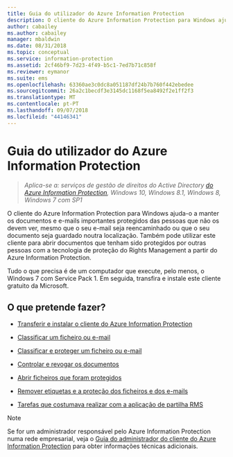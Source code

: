 ```yaml
---
title: Guia do utilizador do Azure Information Protection
description: O cliente do Azure Information Protection para Windows ajuda-o a manter os documentos e e-mails importantes protegidos das pessoas que não os devem ver, mesmo que o seu e-mail seja reencaminhado ou que o seu documento seja guardado noutra localização.
author: cabailey
ms.author: cabailey
manager: mbaldwin
ms.date: 08/31/2018
ms.topic: conceptual
ms.service: information-protection
ms.assetid: 2cf46bf9-7d23-4f49-b5c1-7ed7b71c858f
ms.reviewer: eymanor
ms.suite: ems
ms.openlocfilehash: 63360ae3c0dc8a051187df24b7b760f442ebedee
ms.sourcegitcommit: 26a2c1becdf3e3145dc1168f5ea8492f2e1ff2f3
ms.translationtype: MT
ms.contentlocale: pt-PT
ms.lasthandoff: 09/07/2018
ms.locfileid: "44146341"
---
```

# <a name="azure-information-protection-user-guide"></a>Guia do utilizador do Azure Information Protection

>*Aplica-se a: serviços de gestão de direitos do Active Directory [do Azure Information Protection](https://azure.microsoft.com/pricing/details/information-protection), Windows 10, Windows 8.1, Windows 8, Windows 7 com SP1*

O cliente do Azure Information Protection para Windows ajuda-o a manter os documentos e e-mails importantes protegidos das pessoas que não os devem ver, mesmo que o seu e-mail seja reencaminhado ou que o seu documento seja guardado noutra localização. Também pode utilizar este cliente para abrir documentos que tenham sido protegidos por outras pessoas com a tecnologia de proteção do Rights Management a partir do Azure Information Protection.

Tudo o que precisa é de um computador que execute, pelo menos, o Windows 7 com Service Pack 1. Em seguida, transfira e instale este cliente gratuito da Microsoft.


## <a name="what-do-you-want-to-do"></a>O que pretende fazer?

- [Transferir e instalar o cliente do Azure Information Protection](install-client-app.md)

- [Classificar um ficheiro ou e-mail](client-classify.md)

- [Classificar e proteger um ficheiro ou e-mail](client-classify-protect.md)

- [Controlar e revogar os documentos](client-track-revoke.md)

- [Abrir ficheiros que foram protegidos](client-view-use-files.md)

- [Remover etiquetas e a proteção dos ficheiros e dos e-mails](client-remove-label-protection.md)

- [Tarefas que costumava realizar com a aplicação de partilha RMS](upgrade-client-app.md)


> [!NOTE]
> Se for um administrador responsável pelo Azure Information Protection numa rede empresarial, veja o [Guia do administrador do cliente do Azure Information Protection](client-admin-guide.md) para obter informações técnicas adicionais. 

